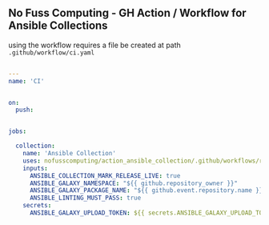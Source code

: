## No Fuss Computing - GH Action / Workflow for Ansible Collections

using the workflow requires a file be created at path `.github/workflow/ci.yaml`

``` yaml

---
name: 'CI'


on:
  push:


jobs:

  collection:
    name: 'Ansible Collection'
    uses: nofusscomputing/action_ansible_collection/.github/workflows/reusable_ansible_collection.yaml@development
    inputs:
      ANSIBLE_COLLECTION_MARK_RELEASE_LIVE: true
      ANSIBLE_GALAXY_NAMESPACE: "${{ github.repository_owner }}"
      ANSIBLE_GALAXY_PACKAGE_NAME: "${{ github.event.repository.name }}"
      ANSIBLE_LINTING_MUST_PASS: true
    secrets:
      ANSIBLE_GALAXY_UPLOAD_TOKEN: ${{ secrets.ANSIBLE_GALAXY_UPLOAD_TOKEN }}

```
